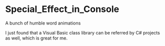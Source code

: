 # Special_Effect_in_Console
A bunch of humble word animations

I just found that a Visual Basic class library can be referred by C# projects as well, which is great for me. 
